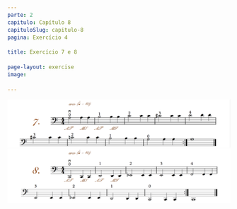 ```yaml
---
parte: 2
capitulo: Capítulo 8
capituloSlug: capitulo-8
pagina: Exercício 4

title: Exercício 7 e 8

page-layout: exercise
image:

---
```


<img src="/assets/graphics/content/2_1_3_7.png"/>
<img src="/assets/graphics/content/2_1_3_8.png"/>
